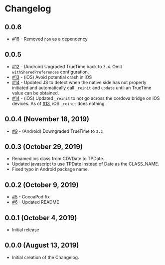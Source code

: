 # Changelog

## 0.0.6
- [#16](https://github.com/totalpave/cordova-plugin-date/pull/16) - Removed `npm` as a dependency 

## 0.0.5
- [#12](https://github.com/totalpave/cordova-plugin-date/pull/12) - (Android) Upgraded TrueTime back to `3.4`. Omit `withSharedPreferences` configuration.
- [#13](https://github.com/totalpave/cordova-plugin-date/pull/13) - (iOS) Avoid potential crash in iOS
- [#14](https://github.com/totalpave/cordova-plugin-date/pull/14) - Updated JS to detect when the native side has not properly initiated and automatically call `_reinit` and `update` until an TrueTime value can be obtained.
- [#14](https://github.com/totalpave/cordova-plugin-date/pull/14) - (iOS) Updated `_reinit` to not go across the cordova bridge on iOS devices. As of [#13](https://github.com/totalpave/cordova-plugin-date/pull/13), iOS `_reinit` does nothing.

## 0.0.4 (November 18, 2019)
- [#9](https://github.com/totalpave/cordova-plugin-date/pull/9) - (Android) Downgraded TrueTime to `3.2`

## 0.0.3 (October 29, 2019)
- Renamed ios class from CDVDate to TPDate. 
- Updated javascript to use TPDate instead of Date as the CLASS_NAME.
- Fixed typo in Android package name.

## 0.0.2 (October 9, 2019)
- [#5](https://github.com/totalpave/cordova-plugin-date/pull/5) - CocoaPod fix
- [#6](https://github.com/totalpave/cordova-plugin-date/pull/6) - Updated README

## 0.0.1 (October 4, 2019)
- Initial release

## 0.0.0 (August 13, 2019)
- Initial creation of the Changelog.
